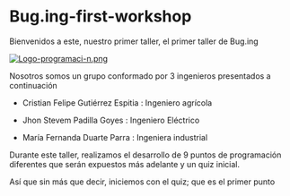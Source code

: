 # Bug.ing-first-workshop

Bienvenidos a este, nuestro primer taller, el primer taller de Bug.ing

[![Logo-programaci-n.png](https://i.postimg.cc/d0grbQKt/Logo-programaci-n.png)](https://postimg.cc/d7mhdY1z)


Nosotros somos un grupo conformado por 3 ingenieros presentados a continuación

+ Cristian Felipe Gutiérrez Espitia : Ingeniero agrícola

+ Jhon Stevem Padilla Goyes : Ingeniero Eléctrico

+ María Fernanda Duarte Parra : Ingeniera industrial

Durante este taller, realizamos el desarrollo de 9 puntos de programación diferentes que serán expuestos más adelante y un quiz inicial.

Así que sin más que decir, iniciemos con el quiz; que es el primer punto
